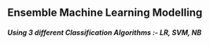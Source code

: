 ## Ensemble Machine Learning Modelling 

##### Using 3 different Classification Algorithms :- LR, SVM, NB
